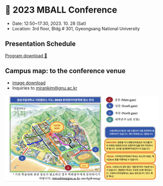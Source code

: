 # 🍁 2023 MBALL Conference

* Date: 12:50~17:30, 2023. 10. 28 (Sat)
* Location: 3rd floor, Bldg.# 301, Gyeongsang National University

## Presentation Schedule

[Program download 💾](https://github.com/MK316/workshops/blob/main/MBALL23/MBALL_1028_Program.pdf)

## Campus map: to the conference venue
+ [image download](https://github.com/MK316/workshops/blob/main/MBALL23/mball23_map_small.png)
+ Inquiries to mirankim@gnu.ac.kr

![Campus map guide](https://github.com/MK316/workshops/blob/main/MBALL23/23F_GNU_map.png)


